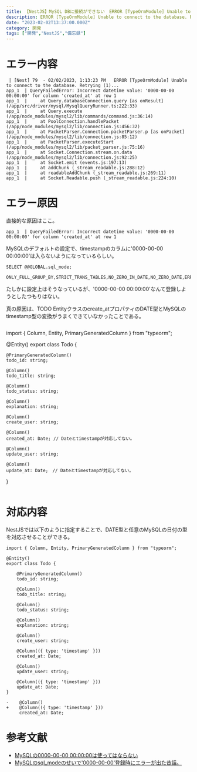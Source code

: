 ```yaml
---
title: 【NestJS】MySQL DBに接続ができない　ERROR [TypeOrmModule] Unable to connect to the database. Retrying (1)
description: ERROR [TypeOrmModule] Unable to connect to the database. Retrying (1)が発生して、DBに接続できないのを解決する備忘録
date: "2023-02-02T13:37:00.000Z"
category: 開発
tags: ["開発","NestJS","備忘録"]
---
```


# エラー内容
```
 | [Nest] 79  - 02/02/2023, 1:13:23 PM   ERROR [TypeOrmModule] Unable to connect to the database. Retrying (1)...
app_1  | QueryFailedError: Incorrect datetime value: '0000-00-00 00:00:00' for column 'created_at' at row 1
app_1  |     at Query.databaseConnection.query [as onResult] (/app/src/driver/mysql/MysqlQueryRunner.ts:222:33)
app_1  |     at Query.execute (/app/node_modules/mysql2/lib/commands/command.js:36:14)
app_1  |     at PoolConnection.handlePacket (/app/node_modules/mysql2/lib/connection.js:456:32)
app_1  |     at PacketParser.Connection.packetParser.p [as onPacket] (/app/node_modules/mysql2/lib/connection.js:85:12)
app_1  |     at PacketParser.executeStart (/app/node_modules/mysql2/lib/packet_parser.js:75:16)
app_1  |     at Socket.Connection.stream.on.data (/app/node_modules/mysql2/lib/connection.js:92:25)
app_1  |     at Socket.emit (events.js:197:13)
app_1  |     at addChunk (_stream_readable.js:288:12)
app_1  |     at readableAddChunk (_stream_readable.js:269:11)
app_1  |     at Socket.Readable.push (_stream_readable.js:224:10)
```

# エラー原因
直接的な原因はここ。
```
app_1  | QueryFailedError: Incorrect datetime value: '0000-00-00 00:00:00' for column 'created_at' at row 1
```

MySQLのデフォルトの設定で、timestampのカラムに'0000-00-00 00:00:00'は入らないようになっているらしい。

```
SELECT @@GLOBAL.sql_mode;

ONLY_FULL_GROUP_BY,STRICT_TRANS_TABLES,NO_ZERO_IN_DATE,NO_ZERO_DATE,ERROR_FOR_DIVISION_BY_ZERO,NO_ENGINE_SUBSTITUTION
```

たしかに設定上はそうなっているが、'0000-00-00 00:00:00'なんて登録しようとしたつもりはない。

真の原因は、TODO Entityクラスのcreate_atプロパティのDATE型とMySQLのtimestamp型の変換がうまくできていなかったことである。

```
```
import { Column, Entity, PrimaryGeneratedColumn } from "typeorm";

@Entity()
export class Todo {

    @PrimaryGeneratedColumn()
    todo_id: string;

    @Column()
    todo_title: string;

    @Column()
    todo_status: string;

    @Column()
    explanation: string;

    @Column()
    create_user: string;

    @Column()
    created_at: Date; // Dateとtimestampが対応してない。

    @Column()
    update_user: string;

    @Column()
    update_at: Date;　// Dateとtimestampが対応してない。
}

```

```

# 対応内容
NestJSでは以下のように指定することで、DATE型と任意のMySQLの日付の型を対応させることができる。

```
import { Column, Entity, PrimaryGeneratedColumn } from "typeorm";

@Entity()
export class Todo {

    @PrimaryGeneratedColumn()
    todo_id: string;

    @Column()
    todo_title: string;

    @Column()
    todo_status: string;

    @Column()
    explanation: string;

    @Column()
    create_user: string;

    @Column(({ type: 'timestamp' }))
    created_at: Date;

    @Column()
    update_user: string;

    @Column(({ type: 'timestamp' }))
    update_at: Date;
}

```

```
-    @Column()
+    @Column(({ type: 'timestamp' }))
     created_at: Date;
```



# 参考文献
- [MySQLの0000-00-00 00:00:00は使ってはならない](https://soudai.hatenablog.com/entry/2018/05/12/191050)
- [MySQLのsql_modeのせいで'0000-00-00'登録時にエラーが出た昔話。](https://qiita.com/tentatsu/items/fd2177777412ebc2f6b9)